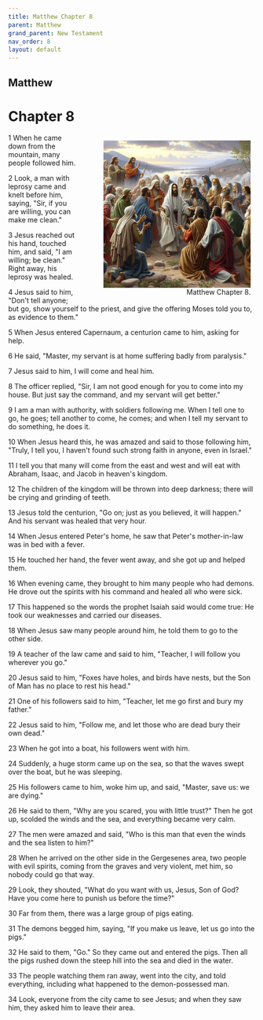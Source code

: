 ```yaml
---
title: Matthew Chapter 8
parent: Matthew
grand_parent: New Testament
nav_order: 8
layout: default
---
```


## Matthew

# Chapter 8

<figure style="float: right; margin-right: 10px;">
    <img src="/assets/Image/Matthew/500/8.jpg" alt="Matthew Chapter 8" style="width: 300px; height: 300px; float: right;padding-left: 10px;"/>
    <figcaption style="clear: both;text-align: right;">Matthew Chapter 8.</figcaption>
</figure>
1 When he came down from the mountain, many people followed him.

2 Look, a man with leprosy came and knelt before him, saying, "Sir, if you are willing, you can make me clean."

3 Jesus reached out his hand, touched him, and said, "I am willing; be clean." Right away, his leprosy was healed.

4 Jesus said to him, "Don't tell anyone; but go, show yourself to the priest, and give the offering Moses told you to, as evidence to them."

5 When Jesus entered Capernaum, a centurion came to him, asking for help.

6 He said, "Master, my servant is at home suffering badly from paralysis."

7 Jesus said to him, I will come and heal him.

8 The officer replied, "Sir, I am not good enough for you to come into my house. But just say the command, and my servant will get better."

9 I am a man with authority, with soldiers following me. When I tell one to go, he goes; tell another to come, he comes; and when I tell my servant to do something, he does it.

10 When Jesus heard this, he was amazed and said to those following him, "Truly, I tell you, I haven't found such strong faith in anyone, even in Israel."

11 I tell you that many will come from the east and west and will eat with Abraham, Isaac, and Jacob in heaven's kingdom.

12 The children of the kingdom will be thrown into deep darkness; there will be crying and grinding of teeth.

13 Jesus told the centurion, "Go on; just as you believed, it will happen." And his servant was healed that very hour.

14 When Jesus entered Peter's home, he saw that Peter's mother-in-law was in bed with a fever.

15 He touched her hand, the fever went away, and she got up and helped them.

16 When evening came, they brought to him many people who had demons. He drove out the spirits with his command and healed all who were sick.

17 This happened so the words the prophet Isaiah said would come true: He took our weaknesses and carried our diseases.

18 When Jesus saw many people around him, he told them to go to the other side.

19 A teacher of the law came and said to him, "Teacher, I will follow you wherever you go."

20 Jesus said to him, "Foxes have holes, and birds have nests, but the Son of Man has no place to rest his head."

21 One of his followers said to him, "Teacher, let me go first and bury my father."

22 Jesus said to him, "Follow me, and let those who are dead bury their own dead."

23 When he got into a boat, his followers went with him.

24 Suddenly, a huge storm came up on the sea, so that the waves swept over the boat, but he was sleeping.

25 His followers came to him, woke him up, and said, "Master, save us: we are dying."

26 He said to them, "Why are you scared, you with little trust?" Then he got up, scolded the winds and the sea, and everything became very calm.

27 The men were amazed and said, "Who is this man that even the winds and the sea listen to him?"

28 When he arrived on the other side in the Gergesenes area, two people with evil spirits, coming from the graves and very violent, met him, so nobody could go that way.

29 Look, they shouted, "What do you want with us, Jesus, Son of God? Have you come here to punish us before the time?"

30 Far from them, there was a large group of pigs eating.

31 The demons begged him, saying, "If you make us leave, let us go into the pigs."

32 He said to them, "Go." So they came out and entered the pigs. Then all the pigs rushed down the steep hill into the sea and died in the water.

33 The people watching them ran away, went into the city, and told everything, including what happened to the demon-possessed man.

34 Look, everyone from the city came to see Jesus; and when they saw him, they asked him to leave their area.


